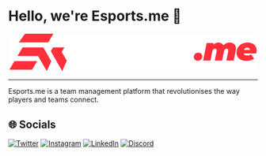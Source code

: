 # Hello, we're Esports.me 👋

<div align="center">
  <img src="https://raw.githubusercontent.com/EsportsMe/.github/main/profile/esportsme.png" alt="Esports.me" width="500">
</div>

---

Esports.me is a team management platform that revolutionises the way players and teams connect.

## 🌐 Socials
[![Twitter](https://skillicons.dev/icons?i=twitter)](https://twitter.com/Esportsme_/)
[![Instagram](https://skillicons.dev/icons?i=instagram)](https://instagram.com/esports.me)
[![LinkedIn](https://skillicons.dev/icons?i=linkedin)](https://linkedin.com/company/esportsme)
[![Discord](https://skillicons.dev/icons?i=discord)](https://discord.com/invite/XfZHVfPr9C/)
